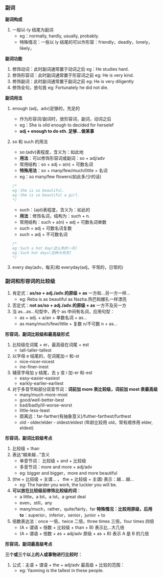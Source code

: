 ### 副词

**副词构成**

1. 一般以-ly 结尾为副词
   - eg：normally, hardly, usually, probably.
   - 特殊情况：一些以 ly 结尾的可以作形容：friendly，deadly，lonely，likely，

**副词功能**

1. 修饰动词：此时副词通常置于动词之后
   eg：He studies hard.
2. 修饰形容词：此时副词通常置于形容词之前
   eg: He is very kind.
3. 修饰副词：此时副词通常置于副词之前
   eg: He is very diligently
4. 修饰全句，放句首
   eg: Fortunately he did not die.

**副词用法**

1. enough (adj，adv)足够的，充足的

   - 作为形容词/副词时，放形容词，副词，动词之后
   - eg：She is olld enough to decided for herselef
   - **adj + enough to do sth. 足够...做某事**

2. so 和 such 的用法

   - so:(adv)表程度，含义为：如此地
   - **用法**：可以修饰形容词或副词：so + adj/adv
   - 常用结构：so + adj + a(n) + 可数名词
   - **特殊用法**：so + many/few/much/little + 名词
   - eg：so many/few flowers(如此多/少的话)

   ```js
   /*
   eg：She is so beautiful.
   eg：She is so beautiful a girl.
   */
   ```

   - such：(ajd)表程度，含义为：如此的
   - **用法**：修饰名词，结构为：such + n.
   - 常用结构：such + a(n) + adj + 可数名词单数
   - such + adj + 可数名词复数
   - such + adj + 不可数名词

   ```js
   /*
   eg：Such a hot day(这么热的一天)
   eg：Such hot days(这种大热天)
   */
   ```

3. every day(adv，每天)和 everyday(adj，平常的，日常的)

### 副词和形容词的比较级

1. 肯定式：**as/so + adj./adv.的原级 + as** 一方和...另一方一样...
   - eg: Reba is as beautiful as Nazha.热巴和娜扎一样漂亮
2. 否定式：**not as/so + adj./adv.的原级 + as** 一方不及另一方
3. 当 as...as...句型中，两个 as 中间有名词，应用句型：
   - as + adj. + a/an + 单数名词 + as...
   - as many/much/few/little + 复数 n/不可数 n + as...

**形容词，副词比较级和最高级形式**

1. 比较级在词尾 + er，最高级在词尾 + est
   - tall-taller-tallest
2. 以字母 e 结尾的，在词尾加-r 和-st
   - nice-nicer-nicest
   - ine-finer-inest
3. 辅音字母加 y 结尾，去 y 变 i 加-er 和-est
   - easy-easier-easiest
   - earkly-earlier-earliest
4. 对于多音节和部分双音节词：**词前加 more 表比较级，词前加 most 表最高级**
   - many/much-more-most
   - good/well-better-best
   - bad/badly/ill-worse-worst
   - little-less-least
   - 距离远：far-farther(有抽象意义)/futher-farthest/furthest
   - old - older/elder - oldest/eldest (年龄比较用 old，常有顺序用 elder, eldest)

**形容词，副词比较级考点**

1. 比较级 + than
2. 表达“越来越...”含义
   - 单音节词： 比较级 + and + 比较级
   - 多音节词：more and more + adj/adv
   - eg: bigger and bigger，more and more beautiful
3. (the + 比较级 + 主谓... ， the + 比较级 + 主谓) 表示：越... 越...
   - eg: The harder you work, the luckier you will be.
4. **可以放在比较级前修饰比较级的词**：
   - a little，a bit，a lot，a great deal
   - even，still，any
   - many/much，rather，quite/fairly，far
     **特殊情况：比较用原级，后用 to**：superior，inferior，senior，junior + to
5. 倍数表达法：once 一倍，twice 二倍，three times 三倍，four times 四倍
   - (A + 谓语 + 倍数 + 比较级 + than + B) 表示比...大几倍
   - (A + 谓语 + 倍数 + as + adj/adv 原级 + as + B) 表示 A 是 B 的几倍

**形容词，副词最高级考点**

**三个或三个以上的人或事物进行比较时：**

1. 公式：主语 + 谓语 + the + adj/adv 最高级 + 比较的范围：
   - eg: Yaoming is the tallest in these people.
